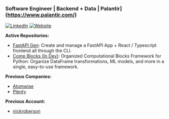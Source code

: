 ### Software Engineer | Backend + Data | Palantir](https://www.palantir.com/)

[![LinkedIn](https://img.shields.io/badge/LinkedIn-0077B5?style=for-the-badge&logo=linkedin&logoColor=white)](https://www.linkedin.com/in/nicholas-roberson/)
[![Website](https://img.shields.io/badge/Website-000000?style=for-the-badge&logo=github&logoColor=white)](https://nick-roberson.github.io/)

**Active Repositories:**
- [FastAPI Gen](https://github.com/nick-roberson/fastapi-gen): Create and manage a FastAPI App + React / Typescript frontend all through the CLI.
- [Comp Blocks (In Dev)](https://github.com/nick-roberson/comp-blocks): Organized Computational Blocks Framework for Python: Organize DataFrame transformations, ML models, and more in a single, easy-to-use framework.

**Previous Companies:**
- [Atomwise](https://atomwise.com/)
- [Plenty](https://www.plenty.ag/)

**Previous Account:**
- [nickroberson](https://github.com/nickroberson)
